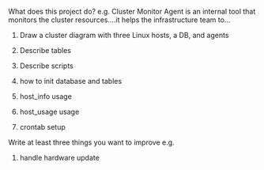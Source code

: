 What does this project do? e.g. Cluster Monitor Agent is an internal tool that monitors the cluster resources....it helps the infrastructure team to...

1) Draw a cluster diagram with three Linux hosts, a DB, and agents
2) Describe tables
3) Describe scripts

1) how to init database and tables
2) host_info usage
3) host_usage usage
4) crontab setup

Write at least three things you want to improve 
e.g. 
1) handle hardware update 

